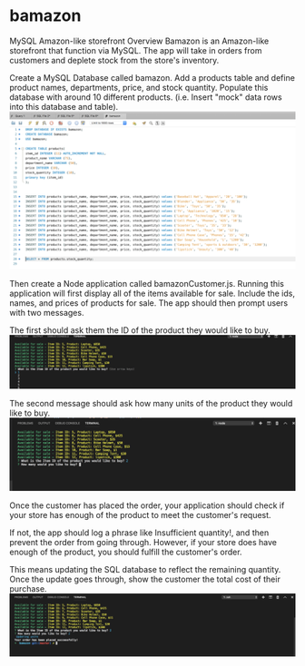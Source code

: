 # bamazon
 MySQL Amazon-like storefront
Overview
Bamazon is  an Amazon-like storefront that function via  MySQL. The app will take in orders from customers and deplete stock from the store's inventory.


Create a MySQL Database called bamazon. Add a  products table and define product names, departments, price, and stock quantity. Populate this database with around 10 different products. (i.e. Insert "mock" data rows into this database and table).
![database](./images/database.png)


Then create a Node application called bamazonCustomer.js. Running this application will first display all of the items available for sale. Include the ids, names, and prices of products for sale.
The app should then prompt users with two messages.

The first should ask them the ID of the product they would like to buy.
![item](./images/what_is_item_id.png )


The second message should ask how many units of the product they would like to buy.
![item](./images/how_many_buy.png )


Once the customer has placed the order, your application should check if your store has enough of the product to meet the customer's request.

If not, the app should log a phrase like Insufficient quantity!, and then prevent the order from going through.
However, if your store does have enough of the product, you should fulfill the customer's order.

This means updating the SQL database to reflect the remaining quantity.
Once the update goes through, show the customer the total cost of their purchase.
![item](./images/order_placed_sucess.png )
